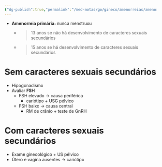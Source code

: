 ```yaml
---
{"dg-publish":true,"permalink":"/med-notas/go/gineco/amenorreias/amenorreia-primaria/","tags":["review"]}
---
```


- **Amenorreia primária:** nunca menstruou
	- > 13 anos se não há desenvolvimento de caracteres sexuais secundários
	- > 15 anos se há desenvolvimento de caracteres sexuais secundários


# Sem caracteres sexuais secundários
- Hipogonadismo
- Avaliar **FSH**
	- FSH elevado -> causa periférica
		- cariótipo + USG pélvico
	- FSH baixo -> causa central
		- RM de crânio + teste de GnRH

# Com caracteres sexuais secundários
- Exame ginecológico + US pélvico
- Útero e vagina ausentes -> cariótipo

